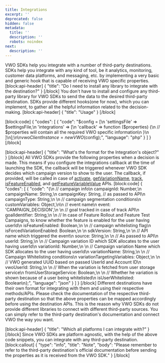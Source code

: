 ```yaml
---
title: Integrations
excerpt: ''
deprecated: false
hidden: false
metadata:
  title: ''
  description: ''
  robots: noindex
next:
  description: ''
---
```

VWO SDKs help you integrate with a number of third-party destinations. SDKs help you integrate with any kind of tool, be it analytics, monitoring, customer data platforms, and messaging, etc. by implementing a very basic and generic hook that is capable of receiving VWO specific properties.
[block:api-header]
{
  "title": "Do I need to install any library to integrate with the destination?"
}
[/block]
You don't have to install and configure any third-party library for VWO SDKs to send the data to the desired third-party destination. SDKs provide different hooks(one for now), which you can implement, to gather all the helpful information related to the decision-making.
[block:api-header]
{
  "title": "Usage"
}
[/block]

[block:code]
{
  "codes": [
    {
      "code": "$config = [\n  'settingsFile' => $settingsFile,\n  'integrations' => [\n    'callback' => function ($properties) {\n      // $properties will contain all the required VWO specific information\n     }\n  ]\n];\n\n$vwoClientInstance = new VWO($config);",
      "language": "php"
    }
  ]
}
[/block]

[block:api-header]
{
  "title": "What's the format for the Integration's object?"
}
[/block]
All VWO SDKs provide the following properties when a decision is made. This means if you configure the integrations callback at the time of launching the SDK, the callback will be triggered whenever VWO SDK decides which campaign version to show to the user. The callback, if provided, will be called in case of [activate](https://developers.vwo.com/docs/php-activate), [getVariationName](https://developers.vwo.com/docs/php-get-variation-name), [track](https://developers.vwo.com/docs/php-track), [isFeatureEnabled](https://developers.vwo.com/docs/php-is-feature-enabled), and [getFeatureVariableValue](https://developers.vwo.com/docs/php-get-feature-variable-value) APIs.
[block:code]
{
  "codes": [
    {
      "code": "{\n  // campaign info\n  campaignId: Number,\n  campaignName: String,\n  campaignKey: String, // as passed to API\n  campaignType: String,\n  \n  // campaign segmentation conditions\n  customVariables: Object,\n\n  // event name\n  event: 'CAMPAIGN_DECISION',\n  \n  // goal tracked in case of track API\n  goalIdentifier: String,\n    \n  // In case of Feature Rollout and Feature Test Campaigns, to know whether the feature is enabled for the user having userId\n  isFeatureEnabled: Boolean,\n  \n  // campaign whitelisting flag\n  isForcedVariationEnabled: Boolean,\n  \n  sdkVersion: String,\n  \n  // API name which triggered the event\n  source: String,\n  \n  // As passed to API\n  userId: String,\n  \n  // Campaign variation ID which SDK allocates to the user having userId\n  variationId: Number,\n    \n  // Campaign variation Name which SDK allocates to the user having userId\n  variationName: String,\n    \n  // Campaign Whitelisting conditions\n  variationTargetingVariables: Object,\n   \n  // VWO generated UUID based on passed UserId and Account ID\n  vwoUserId: String,\n  \n  // When the variation is fetched from user storage service\n  fromUserStorageService: Boolean,\n  \n  // Whether he variation is shown because of a user being whitelisted\n  isUserWhitelisted: Boolean\n};",
      "language": "json"
    }
  ]
}
[/block]
Different destinations have their own format for integrating with them and using their respective methods/APIs. Please check the documentation of the respective third-party destination so that the above properties can be mapped accordingly before using the destination APIs.
This is the reason why VWO SDKs do not provide different libraries to connect with different third-party sources. You can simply refer to the third-party destination's documentation and connect VWO the way you want.

[block:api-header]
{
  "title": "Which all platforms I can integrate with?"
}
[/block]
Since VWO SDKs are platform agnostic, with the help of the above code snippets, you can integrate with any third-party destination. 
[block:callout]
{
  "type": "info",
  "title": "Note",
  "body": "Please remember to refer to the third-party destination's official documentation before sending the properties as it is received from the VWO SDK."
}
[/block]